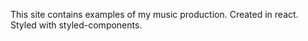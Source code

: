 This site contains examples of my music production.
Created in react. Styled with styled-components.
